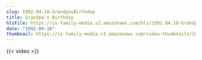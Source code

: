 ```yaml
---
slug: 1992.04.10-GrandpasBirthday
title: Grandpa's Birthday
hlsFile: https://is-family-media.s3.amazonaws.com/hls/1992.04.10-GrandpasBirthday/1992.04.10-GrandpasBirthday.m3u8
date: "1992-04-10"
thumbnail: https://is-family-media.s3.amazonaws.com/video-thumbnails/1992.04.10-GrandpasBirthday.png
---
```

{{< video >}}
